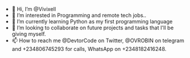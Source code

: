 - 👋 Hi, I’m @Vivixell
- 👀 I’m interested in Programming and remote tech jobs..
- 🌱 I’m currently learning Python as my first programming language 
- 💞️ I’m looking to collaborate on future projects and tasks that I'll be giving myself.
- 📫 How to reach me @DevtorCode on Twitter, @OVROBIN on telegram and +234806745293 for calls, WhatsApp on +2348182416248.

<!---
Vivixell/Vivixell is a ✨ special ✨ repository because its `README.md` (this file) appears on your GitHub profile.
You can click the Preview link to take a look at your changes.
--->
